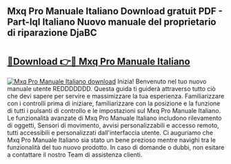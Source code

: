 ## Mxq Pro Manuale Italiano Download gratuit PDF - Part-IqI Italiano Nuovo manuale del proprietario di riparazione DjaBC

# <h2><a href="http://dfajxn.blite.top/?on=Mxq+Pro+Manuale+Italiano">🔗Download 👉🔴 Mxq Pro Manuale Italiano</a></h2>

[![Mxq Pro Manuale Italiano download](https://i.imgur.com/lujVjoI.png)](http://dfajxn.blite.top/?on=Mxq+Pro+Manuale+Italiano)
Inizia! Benvenuto nel tuo nuovo manuale utente REDDDDDDD. Questa guida ti guiderà attraverso tutto ciò che devi sapere per servire e massimizzare la tua esperienza. Familiarizzare con i controlli prima di iniziare, familiarizzare con la posizione e la funzione di tutti i pulsanti di controllo e le impostazioni sul Mxq Pro Manuale Italiano. Le funzionalità avanzate di Mxq Pro Manuale Italiano includono rilevamento di oggetti, Sensori di movimento, avvisi personalizzabili e accesso remoto, tutti accessibili e personalizzati dall'interfaccia utente. Ci auguriamo che Mxq Pro Manuale Italiano sia stato un bene prezioso mentre navighi tra le funzionalità del tuo nuovo prodotto. In caso di domande o dubbi, non esitare a contattare il nostro Team di assistenza clienti.
